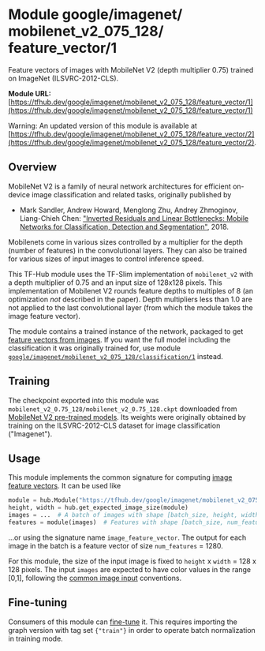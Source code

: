 # Module google/&zwnj;imagenet/&zwnj;mobilenet_v2_075_128/&zwnj;feature_vector/1
Feature vectors of images with MobileNet V2 (depth multiplier 0.75) trained on ImageNet (ILSVRC-2012-CLS).

**Module URL:** [https://tfhub.dev/google/imagenet/mobilenet_v2_075_128/feature_vector/1](https://tfhub.dev/google/imagenet/mobilenet_v2_075_128/feature_vector/1)

Warning: An updated version of this module is available at [https://tfhub.dev/google/imagenet/mobilenet_v2_075_128/feature_vector/2](https://tfhub.dev/google/imagenet/mobilenet_v2_075_128/feature_vector/2).


## Overview

MobileNet V2 is a family of neural network architectures for efficient
on-device image classification and related tasks, originally published by

  * Mark Sandler, Andrew Howard, Menglong Zhu, Andrey Zhmoginov,
    Liang-Chieh Chen: ["Inverted Residuals and Linear Bottlenecks:
    Mobile Networks for Classification, Detection and
    Segmentation"](https://arxiv.org/abs/1801.04381), 2018.

Mobilenets come in various sizes controlled by a multiplier for the
depth (number of features) in the convolutional layers. They can also be
trained for various sizes of input images to control inference speed.

This TF-Hub module uses the TF-Slim implementation of
`mobilenet_v2`
with a depth multiplier of 0.75 and an input size of
128x128 pixels.
This implementation of Mobilenet V2 rounds feature depths to multiples of 8
(an optimization *not* described in the paper).
Depth multipliers less than 1.0 are not applied to the last convolutional layer
(from which the module takes the image feature vector).

The module contains a trained instance of the network, packaged to get
[feature vectors from images](../../../../../common_signatures/images.md#feature-vector).
If you want the full model including the classification it was originally
trained for, use module
[`google/imagenet/mobilenet_v2_075_128/classification/1`](../classification/1.md)
instead.


## Training

The checkpoint exported into this module was `mobilenet_v2_0.75_128/mobilenet_v2_0.75_128.ckpt` downloaded
from
[MobileNet V2 pre-trained models](https://github.com/tensorflow/models/blob/master/research/slim/nets/mobilenet/README.md).
Its weights were originally obtained by training on the ILSVRC-2012-CLS
dataset for image classification ("Imagenet").

## Usage

This module implements the common signature for computing
[image feature vectors](../../../../../common_signatures/images.md#feature-vector).
It can be used like

```python
module = hub.Module("https://tfhub.dev/google/imagenet/mobilenet_v2_075_128/feature_vector/1")
height, width = hub.get_expected_image_size(module)
images = ...  # A batch of images with shape [batch_size, height, width, 3].
features = module(images)  # Features with shape [batch_size, num_features].
```

...or using the signature name `image_feature_vector`. The output for each image
in the batch is a feature vector of size `num_features` = 1280.

For this module, the size of the input image is fixed to
`height` x `width` = 128 x 128 pixels.
The input `images` are expected to have color values in the range [0,1],
following the
[common image input](../../../../../common_signatures/images.md#input)
conventions.


## Fine-tuning

Consumers of this module can [fine-tune](../../../../../fine_tuning.md) it.
This requires importing the graph version with tag set `{"train"}`
in order to operate batch normalization in training mode.

